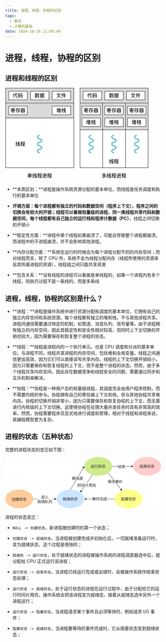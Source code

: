 ```yaml
---
title: 进程，线程，协程的区别
tags:
  - 面试
  - 计算机基础
date: 2024-10-26 21:05:49
---
```


<!-- @format -->

# 进程，线程，协程的区别

## 进程和线程的区别

![进程和线程](../images/blog-2024-10-26-21-06-34.png)

- **本质区别：**进程是操作系统资源分配的基本单位，而线程是任务调度和执行的基本单位

- **开销方面：**每个进程都有独立的代码和数据空间（程序上下文），程序之间的切换会有较大的开销；线程可以看做轻量级的进程，同一类线程共享代码和数据空间，每个线程都有自己**独立的运行栈和程序计数器（PC）**，线程之间切换的开销小

- **稳定性方面：**进程中某个线程如果崩溃了，可能会导致整个进程都崩溃。而进程中的子进程崩溃，并不会影响其他进程。

- **内存分配方面：**系统在运行的时候会为每个进程分配不同的内存空间；而对线程而言，除了 CPU 外，系统不会为线程分配内存（线程所使用的资源来自其所属进程的资源），线程组之间只能共享资源

- **包含关系：**没有线程的进程可以看做是单线程的，如果一个进程内有多个线程，则执行过程不是一条线的，而是多条线

## 进程，线程，协程的区别是什么？

- **进程：**进程是操作系统中进行资源分配和调度的基本单位，它拥有自己的独立内存空间和系统资源。每个进程都有独立的堆和栈，不与其他进程共享。进程间通信需要通过特定的机制，如管道、消息队列、信号量等。由于进程拥有独立的内存空间，因此其稳定性和安全性相对较高，但同时上下文切换的开销也较大，因为需要保存和恢复整个进程的状态。

- **线程：**线程是进程内的一个执行单元，也是 CPU 调度和分派的基本单位。与进程不同，线程共享进程的内存空间，包括堆和全局变量。线程之间通信更加高效，因为它们可以直接读写共享内存。线程的上下文切换开销较小，因为只需要保存和恢复线程的上下文，而不是整个进程的状态。然而，由于多个线程共享内存空间，因此存在数据竞争和线程安全的问题，需要通过同步和互斥机制来解决。

- **协程：**协程是一种用户态的轻量级线程，其调度完全由用户程序控制，而不需要内核的参与。协程拥有自己的寄存器上下文和栈，但与其他协程共享堆内存。协程的切换开销非常小，因为只需要保存和恢复协程的上下文，而无需进行内核级的上下文切换。这使得协程在处理大量并发任务时具有非常高的效率。然而，协程需要程序员显式地进行调度和管理，相对于线程和进程来说，其编程模型更为复杂。

## 进程的状态（五种状态）

完整的进程状态的变迁如下图：

![进程状态的变迁](../images/blog-2024-10-26-21-19-11.png)

进程的状态变迁：

- `NULL -> 创建状态`，新进程被创建时的第一个状态；

- `创建状态 -> 就绪状态`，当进程被创建完成并初始化后，一切就绪准备运行时，变为就绪状态，这个过程是很快的；

- `就绪态 -> 运行状态`，处于就绪状态的进程被操作系统的进程调度器选中后，就分配给 CPU 正式运行该进程；

- `运行状态 -> 结束状态`，当进程已经运行完成或出错时，会被操作系统作结束状态处理；

- `运行状态 -> 就绪状态`，处于运行状态的进程在运行过程中，由于分配给它的运行时间片用完，操作系统会把该进程变为就绪态，接着从就绪态选中另外一个进程运行；

- `运行状态 -> 阻塞状态`，当进程请求某个事件且必须等待时，例如请求 I/O 事件；

- `阻塞状态 -> 就绪状态`，当进程要等待的事件完成时，它从阻塞状态变到就绪状态；

